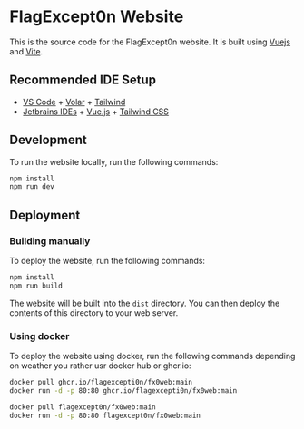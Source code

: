 # FlagExcept0n Website

This is the source code for the FlagExcept0n website. It is built using [Vuejs](https://vuejs.org/) and [Vite](https://vitejs.dev/).

## Recommended IDE Setup

- [VS Code](https://code.visualstudio.com/) + [Volar](https://marketplace.visualstudio.com/items?itemName=Vue.volar) + [Tailwind](https://marketplace.visualstudio.com/items?itemName=bradlc.vscode-tailwindcss)
- [Jetbrains IDEs](https://www.jetbrains.com/) + [Vue.js](https://plugins.jetbrains.com/plugin/16456-vue-js) + [Tailwind CSS](https://plugins.jetbrains.com/plugin/15321-tailwind-css)

## Development

To run the website locally, run the following commands:

```bash
npm install
npm run dev
```

## Deployment

### Building manually
To deploy the website, run the following commands:

```bash
npm install
npm run build
```

The website will be built into the `dist` directory. You can then deploy the contents of this directory to your web server.

### Using docker
To deploy the website using docker, run the following commands depending on weather you rather usr docker hub or ghcr.io:

```bash
docker pull ghcr.io/flagexcepti0n/fx0web:main
docker run -d -p 80:80 ghcr.io/flagexcepti0n/fx0web:main
```

```bash
docker pull flagexcept0n/fx0web:main
docker run -d -p 80:80 flagexcept0n/fx0web:main
```
